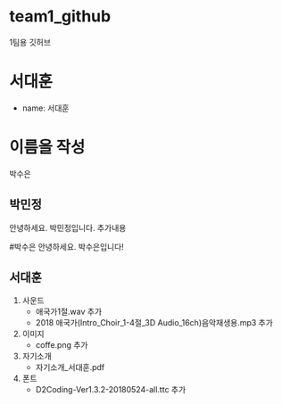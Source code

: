 # team1_github
1팀용 깃허브

# 서대훈
- name: 서대훈



# 이름을 작성
박수은 

## 박민정
안녕하세요. 박민정입니다.
추가내용

#박수은
안녕하세요. 박수은입니다!

## 서대훈
1. 사운드
    - 애국가1절.wav 추가
    - 2018 애국가(Intro_Choir_1-4절_3D Audio_16ch)음악재생용.mp3 추가
2. 이미지
    - coffe.png 추가
3. 자기소개
    - 자기소개_서대훈.pdf 
4. 폰트
    - D2Coding-Ver1.3.2-20180524-all.ttc 추가